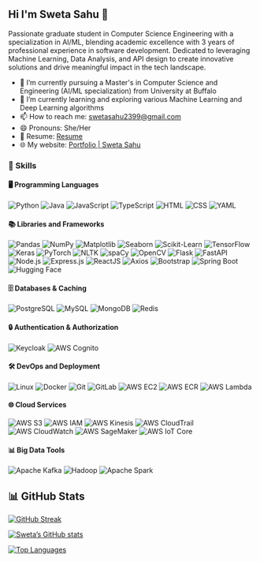 ## Hi I'm Sweta Sahu 👋
<p>Passionate graduate student in Computer Science Engineering with a specialization in AI/ML, blending academic excellence with 3 years of professional experience in software development. Dedicated to leveraging Machine Learning, Data Analysis, and API design to create innovative solutions and drive meaningful impact in the tech landscape.</p>

- 🔭 I’m currently pursuing a Master's in Computer Science and Engineering (AI/ML specialization) from University at Buffalo
- 🌱 I’m currently learning and exploring various Machine Learning and Deep Learning algorithms
- 📫 How to reach me: swetasahu2399@gmail.com
- 😄 Pronouns: She/Her
- 📄 Resume: [Resume](https://drive.google.com/file/d/1w8LDmNsZyy-4uiVpJWDnvGucwidvmku_/view?usp=drive_link)
- 🌐 My website: [Portfolio | Sweta Sahu](https://sweta-sahu.github.io/Portfolio/)


### 💼 Skills

#### 🖥️ Programming Languages
![Python](https://img.shields.io/badge/-Python-3776AB?logo=python&logoColor=white) ![Java](https://img.shields.io/badge/-Java-007396?logo=java&logoColor=white) ![JavaScript](https://img.shields.io/badge/-JavaScript-F7DF1E?logo=javascript&logoColor=black) ![TypeScript](https://img.shields.io/badge/-TypeScript-3178C6?logo=typescript&logoColor=white) ![HTML](https://img.shields.io/badge/-HTML5-E34F26?logo=html5&logoColor=white) ![CSS](https://img.shields.io/badge/-CSS3-1572B6?logo=css3&logoColor=white) ![YAML](https://img.shields.io/badge/-YAML-000000?logo=yaml&logoColor=white)

#### 📚 Libraries and Frameworks
![Pandas](https://img.shields.io/badge/-Pandas-150458?logo=pandas&logoColor=white) ![NumPy](https://img.shields.io/badge/-NumPy-013243?logo=numpy&logoColor=white) ![Matplotlib](https://img.shields.io/badge/-Matplotlib-11557C?logo=matplotlib&logoColor=white) ![Seaborn](https://img.shields.io/badge/-Seaborn-3776AB?logo=python&logoColor=white) ![Scikit-Learn](https://img.shields.io/badge/-ScikitLearn-F7931E?logo=scikitlearn&logoColor=white) ![TensorFlow](https://img.shields.io/badge/-TensorFlow-FF6F00?logo=tensorflow&logoColor=white) ![Keras](https://img.shields.io/badge/-Keras-D00000?logo=keras&logoColor=white) ![PyTorch](https://img.shields.io/badge/-PyTorch-EE4C2C?logo=pytorch&logoColor=white) ![NLTK](https://img.shields.io/badge/-NLTK-2059F3?logo=python&logoColor=white) ![spaCy](https://img.shields.io/badge/-spaCy-09A3D5?logo=python&logoColor=white) ![OpenCV](https://img.shields.io/badge/-OpenCV-5C3EE8?logo=opencv&logoColor=white) ![Flask](https://img.shields.io/badge/-Flask-000000?logo=flask&logoColor=white) ![FastAPI](https://img.shields.io/badge/-FastAPI-009688?logo=fastapi&logoColor=white) ![Node.js](https://img.shields.io/badge/-Node.js-339933?logo=node.js&logoColor=white) ![Express.js](https://img.shields.io/badge/-Express.js-000000?logo=express&logoColor=white) ![ReactJS](https://img.shields.io/badge/-ReactJS-61DAFB?logo=react&logoColor=white) ![Axios](https://img.shields.io/badge/-Axios-671DDF?logo=axios&logoColor=white) ![Bootstrap](https://img.shields.io/badge/-Bootstrap-7952B3?logo=bootstrap&logoColor=white) ![Spring Boot](https://img.shields.io/badge/-Spring%20Boot-6DB33F?logo=springboot&logoColor=white) ![Hugging Face](https://img.shields.io/badge/-HuggingFace-FFD21F?logo=huggingface&logoColor=black)

#### 🗄️ Databases & Caching
![PostgreSQL](https://img.shields.io/badge/-PostgreSQL-336791?logo=postgresql&logoColor=white) ![MySQL](https://img.shields.io/badge/-MySQL-4479A1?logo=mysql&logoColor=white) ![MongoDB](https://img.shields.io/badge/-MongoDB-47A248?logo=mongodb&logoColor=white) ![Redis](https://img.shields.io/badge/-Redis-DC382D?logo=redis&logoColor=white)

#### 🔒 Authentication & Authorization
![Keycloak](https://img.shields.io/badge/-Keycloak-0071C1?logo=keycloak&logoColor=white) ![AWS Cognito](https://img.shields.io/badge/-AWS%20Cognito-512888?logo=amazonaws&logoColor=white)

#### 🛠️ DevOps and Deployment
![Linux](https://img.shields.io/badge/-Linux-FCC624?logo=linux&logoColor=black) ![Docker](https://img.shields.io/badge/-Docker-2496ED?logo=docker&logoColor=white) ![Git](https://img.shields.io/badge/-Git-F05032?logo=git&logoColor=white) ![GitLab](https://img.shields.io/badge/-GitLab-FC6D26?logo=gitlab&logoColor=white) ![AWS EC2](https://img.shields.io/badge/-EC2-FF9900?logo=amazonaws&logoColor=white) ![AWS ECR](https://img.shields.io/badge/-ECR-FF9900?logo=amazonaws&logoColor=white) ![AWS Lambda](https://img.shields.io/badge/-Lambda-FF9900?logo=awslambda&logoColor=white)

#### 🌐 Cloud Services

![AWS S3](https://img.shields.io/badge/-S3-569A31?logo=amazonaws&logoColor=white) ![AWS IAM](https://img.shields.io/badge/-IAM-232F3E?logo=amazonaws&logoColor=white) ![AWS Kinesis](https://img.shields.io/badge/-Kinesis-FF9900?logo=amazonkinesis&logoColor=white) ![AWS CloudTrail](https://img.shields.io/badge/-CloudTrail-232F3E?logo=amazonaws&logoColor=white) ![AWS CloudWatch](https://img.shields.io/badge/-CloudWatch-FF4F8B?logo=amazonaws&logoColor=white) ![AWS SageMaker](https://img.shields.io/badge/-SageMaker-4B612C?logo=amazonaws&logoColor=white) ![AWS IoT Core](https://img.shields.io/badge/-IoT%20Core-232F3E?logo=amazonaws&logoColor=white)


#### 📊 Big Data Tools  
![Apache Kafka](https://img.shields.io/badge/-Kafka-231F20?logo=apachekafka&logoColor=white) ![Hadoop](https://img.shields.io/badge/-Hadoop-66CCFF?logo=apachehadoop&logoColor=black) ![Apache Spark](https://img.shields.io/badge/-Spark-E25A1C?logo=apachespark&logoColor=white)


## 📊 GitHub Stats

<!-- GitHub Streak -->
[![GitHub Streak](https://streak-stats.demolab.com?user=sweta-sahu&theme=vision-friendly-dark&hide_border=true)](https://git.io/streak-stats)

<!-- GitHub Stats -->
[![Sweta’s GitHub stats](https://github-readme-stats.vercel.app/api?username=sweta-sahu&show_icons=true&hide_border=true&theme=vision-friendly-dark)](https://github.com/sweta-sahu)

<!-- Top Languages -->
[![Top Languages](https://github-readme-stats.vercel.app/api/top-langs/?username=sweta-sahu&layout=compact&theme=vision-friendly-dark&hide_border=true)](https://github.com/sweta-sahu)
